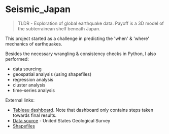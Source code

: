 # Seismic_Japan

> TLDR - Exploration of global earthquake data. Payoff is a 3D model of the subterrainean shelf beneath Japan.


This project started as a challenge in predicting the 'when' & 'where' mechanics of earthquakes. 

Besides the necessary wrangling & consistency checks in Python, I also performed:
  * data sourcing
  * geospatial analysis (using shapefiles)
  * regression analysis
  * cluster analysis
  * time-series analysis


External links:
 * [Tableau dashboard](https://public.tableau.com/views/EarthlyJapan/SeismicDashboard?:language=en-US&:display_count=n&:origin=viz_share_link). Note that dashboard only contains steps taken towards final results.
 * [Data source](https://www.kaggle.com/usgs/earthquake-database) - United States Geological Survey
 * [Shapefiles](https://tapiquen-sig.jimdofree.com/english-version/free-downloads/united-states/)
